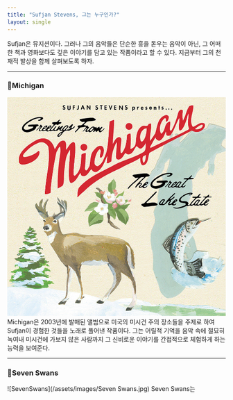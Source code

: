 ```yaml
---
title: "Sufjan Stevens, 그는 누구인가?"
layout: single
---
```


Sufjan은 뮤지션이다. 그러나 그의 음악들은 단순한 흥을 돋우는 음악이 아닌, 그 어떠한 책과 영화보다도 깊은 이야기를 담고 있는 작품이라고 할 수 있다. 지금부터 그의 천재적
발상을 함께 살펴보도록 하자.

---

### 🚀Michigan

![Michigan](/assets/images/michigan.jpg)
Michigan은 2003년에 발매된 앨범으로 미국의 미시건 주의 장소들을 주제로 하여 Sufjan이 경험한 것들을 노래로 풀어낸 작품이다. 그는 어릴적 기억을 음악 속에 절묘히 녹여내 미시건에 가보지 않은 사람까지 그 신비로운 이야기를 간접적으로 체험하게 하는 능력을 보여준다.

---

### 🚀Seven Swans

![SevenSwans](/assets/images/Seven Swans.jpg)
Seven Swans는 
